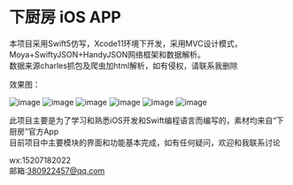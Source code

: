 # 下厨房 iOS APP

本项目采用Swift5仿写，Xcode11环境下开发，采用MVC设计模式，Moya+SwiftyJSON+HandyJSON网络框架和数据解析。  
数据来源charles抓包及爬虫加html解析，如有侵权，请联系我删除


效果图：  
  
![image](https://github.com/a380922457/XiaChuFang/blob/master/gifs/1.gif)
![image](https://github.com/a380922457/XiaChuFang/blob/master/gifs/2.gif)
![image](https://github.com/a380922457/XiaChuFang/blob/master/gifs/3.gif)
![image](https://github.com/a380922457/XiaChuFang/blob/master/gifs/4.gif)
![image](https://github.com/a380922457/XiaChuFang/blob/master/gifs/5.gif)
![image](https://github.com/a380922457/XiaChuFang/blob/master/gifs/6.gif)

  
此项目主要是为了学习和熟悉iOS开发和Swift编程语言而编写的，素材均来自“下厨房”官方App  
目前项目中主要模块的界面和功能基本完成，如有任何疑问，欢迎和我联系讨论  

wx:15207182022  
邮箱:380922457@qq.com

